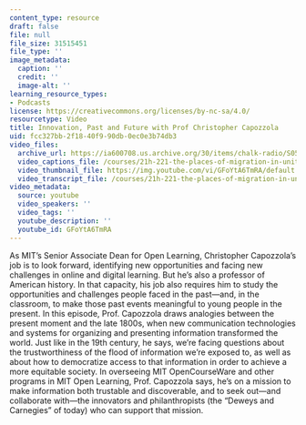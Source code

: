 ```yaml
---
content_type: resource
draft: false
file: null
file_size: 31515451
file_type: ''
image_metadata:
  caption: ''
  credit: ''
  image-alt: ''
learning_resource_types:
- Podcasts
license: https://creativecommons.org/licenses/by-nc-sa/4.0/
resourcetype: Video
title: Innovation, Past and Future with Prof Christopher Capozzola
uid: fcc327bb-2f18-40f9-90db-0ec0e3b74db3
video_files:
  archive_url: https://ia600708.us.archive.org/30/items/chalk-radio/S05E07_Chris_Capozzola_360p.mp4
  video_captions_file: /courses/21h-221-the-places-of-migration-in-united-states-history-fall-2006/GFoYtA6TmRA_captions.webvtt
  video_thumbnail_file: https://img.youtube.com/vi/GFoYtA6TmRA/default.jpg
  video_transcript_file: /courses/21h-221-the-places-of-migration-in-united-states-history-fall-2006/GFoYtA6TmRA_transcript.pdf
video_metadata:
  source: youtube
  video_speakers: ''
  video_tags: ''
  youtube_description: ''
  youtube_id: GFoYtA6TmRA
---
```

As MIT’s Senior Associate Dean for Open Learning, Christopher Capozzola’s job is to look forward, identifying new opportunities and facing new challenges in online and digital learning. But he’s also a professor of American history. In that capacity, his job also requires him to study the opportunities and challenges people faced in the past—and, in the classroom, to make those past events meaningful to young people in the present. In this episode, Prof. Capozzola draws analogies between the present moment and the late 1800s, when new communication technologies and systems for organizing and presenting information transformed the world. Just like in the 19th century, he says, we’re facing questions about the trustworthiness of the flood of information we’re exposed to, as well as about how to democratize access to that information in order to achieve a more equitable society. In overseeing MIT OpenCourseWare and other programs in MIT Open Learning, Prof. Capozzola says, he’s on a mission to make information both trustable and discoverable, and to seek out—and collaborate with—the innovators and philanthropists (the “Deweys and Carnegies” of today) who can support that mission.